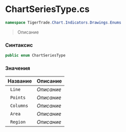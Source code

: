 
# ChartSeriesType.cs
```csharp
namespace TigerTrade.Chart.Indicators.Drawings.Enums
```



> Описание

### Синтаксис
```csharp
public enum ChartSeriesType
```


### Значения
| Название | Описание |
| --- | --- |
| ` Line` | *Описание* |
| ` Points` | *Описание* |
| ` Columns` | *Описание* |
| ` Area` | *Описание* |
| ` Region` | *Описание* |



